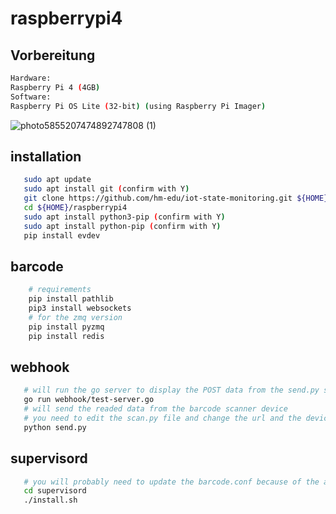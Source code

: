 # raspberrypi4
## Vorbereitung
```bash
Hardware:
Raspberry Pi 4 (4GB)
Software:
Raspberry Pi OS Lite (32-bit) (using Raspberry Pi Imager)
```
![photo5855207474892747808 (1)](https://user-images.githubusercontent.com/32871117/98594021-5803fe80-22d4-11eb-87b4-eda33f4dc424.jpg)

## installation
```bash
   sudo apt update
   sudo apt install git (confirm with Y)
   git clone https://github.com/hm-edu/iot-state-monitoring.git ${HOME}raspberrypi4
   cd ${HOME}/raspberrypi4
   sudo apt install python3-pip (confirm with Y)
   sudo apt install python-pip (confirm with Y)
   pip install evdev
```

## barcode
```bash
    # requirements
    pip install pathlib
    pip3 install websockets
    # for the zmq version
    pip install pyzmq
    pip install redis
```

## webhook
```bash
   # will run the go server to display the POST data from the send.py script
   go run webhook/test-server.go
   # will send the readed data from the barcode scanner device
   # you need to edit the scan.py file and change the url and the device path
   python send.py
```

## supervisord
```bash
   # you will probably need to update the barcode.conf because of the application path if it will change
   cd supervisord
   ./install.sh
```
